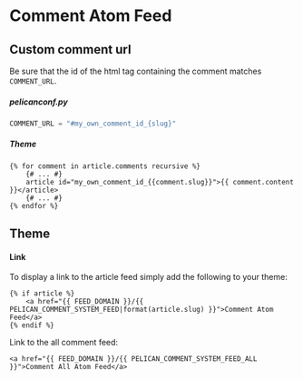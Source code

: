 # Comment Atom Feed

## Custom comment url

Be sure that the id of the html tag containing the comment matches `COMMENT_URL`.

##### pelicanconf.py

```python
COMMENT_URL = "#my_own_comment_id_{slug}"
```

##### Theme

```jinja2
{% for comment in article.comments recursive %}
    {# ... #}
    article id="my_own_comment_id_{{comment.slug}}">{{ comment.content }}</article>
    {# ... #}
{% endfor %}
```

## Theme

#### Link

To display a link to the article feed simply add the following to your theme:

```jinja
{% if article %}
    <a href="{{ FEED_DOMAIN }}/{{ PELICAN_COMMENT_SYSTEM_FEED|format(article.slug) }}">Comment Atom Feed</a>
{% endif %}
```

Link to the all comment feed:

```jinja
<a href="{{ FEED_DOMAIN }}/{{ PELICAN_COMMENT_SYSTEM_FEED_ALL }}">Comment All Atom Feed</a>
```
